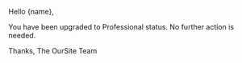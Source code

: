 Hello {name},

You have been upgraded to Professional status. No further action is needed.

Thanks,
The OurSite Team